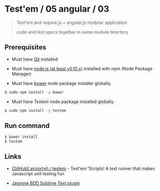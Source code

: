 # Test'em / 05 angular / 03

> Test'em and require.js + angular.js modular application
>
> code and test specs together in same module directory


## Prerequisites

* Must have [Git](http://git-scm.com/) installed

* Must have [node.js (at least v0.10.x)](http://nodejs.org/) installed with npm (Node Package Manager)

* Must have [bower](http://bower.io/) node package installer globally.

```bash
$ sudo npm install -g bower
```

* Must have *Testem* node package installed globally.

```bash
$ sudo npm install -g testem
```


## Run command

```bash
$ bower install
$ testem
```


## Links

* [[GitHub] airportyh / testem](https://github.com/airportyh/testem) - Test'em 'Scripts! A test runner that makes Javascript unit testing fun

* [Jasmine BDD Sublime Text plugin](https://sublime.wbond.net/packages/Jasmine%20BDD)

